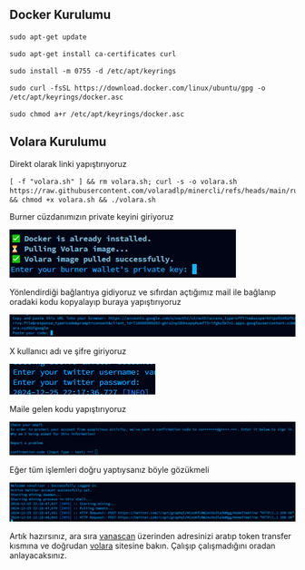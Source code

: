 ##  Docker Kurulumu

``` 
sudo apt-get update
```
``` 
sudo apt-get install ca-certificates curl
```
``` 
sudo install -m 0755 -d /etc/apt/keyrings
```
``` 
sudo curl -fsSL https://download.docker.com/linux/ubuntu/gpg -o /etc/apt/keyrings/docker.asc
```
``` 
sudo chmod a+r /etc/apt/keyrings/docker.asc
```

## Volara Kurulumu

Direkt olarak linki yapıştırıyoruz

```
[ -f "volara.sh" ] && rm volara.sh; curl -s -o volara.sh https://raw.githubusercontent.com/volaradlp/minercli/refs/heads/main/run_docker.sh && chmod +x volara.sh && ./volara.sh
```

Burner cüzdanımızın private keyini giriyoruz

![alt text](image.png)

Yönlendirdiği bağlantıya gidiyoruz ve sıfırdan açtığımız mail ile bağlanıp oradaki kodu kopyalayıp buraya yapıştırıyoruz

![alt text](image-1.png)

X kullanıcı adı ve şifre giriyoruz

![alt text](image-2.png)

Maile gelen kodu yapıştırıyoruz

![alt text](image-3.png)

Eğer tüm işlemleri doğru yaptıysanız böyle gözükmeli

![alt text](image-4.png)

Artık hazırsınız, ara sıra [vanascan](https://vanascan.io/) üzerinden adresinizi aratıp token transfer kısmına ve doğrudan [volara](https://volara.xyz/) sitesine bakın. Çalışıp çalışmadığını oradan anlayacaksınız.